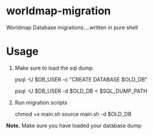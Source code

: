 # worldmap-migration
Worldmap Database migrations....written in pure shell

Usage
=====


1. Make sure to load the sql dump.

	psql -U $DB_USER -c "CREATE DATABASE $OLD_DB"

	psql -U $DB_USER -d $OLD_DB < $SQL_DUMP_PATH


2. Run migration scripts

	chmod +x main.sh
	source main.sh -d $OLD_DB

**Note.** Make sure you have loaded your database dump
